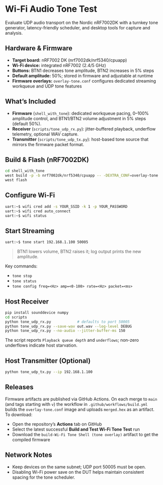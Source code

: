 # Wi-Fi Audio Tone Test

Evaluate UDP audio transport on the Nordic nRF7002DK with a turnkey tone generator, latency-friendly scheduler, and desktop tools for capture and analysis.

## Hardware & Firmware
- **Target board:** nRF7002 DK (nrf7002dk/nrf5340/cpuapp)
- **Wi-Fi device:** integrated nRF7002 (2.4/5 GHz)
- **Buttons:** BTN1 decreases tone amplitude, BTN2 increases in 5% steps
- **Default amplitude:** 50%; stored in firmware and adjustable at runtime
- **Firmware overlays:** `overlay-tone.conf` configures dedicated streaming workqueue and UDP tone features

## What’s Included
- **Firmware** (`shell_with_tone`): dedicated workqueue pacing, 0–100% amplitude control, and BTN1/BTN2 volume adjustment in 5% steps (default 50%).
- **Receiver** (`scripts/tone_udp_rx.py`): jitter-buffered playback, underflow telemetry, optional WAV capture.
- **Transmitter** (`scripts/tone_udp_tx.py`): host-based tone source that mirrors the firmware packet format.

## Build & Flash (nRF7002DK)
```bash
cd shell_with_tone
west build -p -b nrf7002dk/nrf5340/cpuapp -- -DEXTRA_CONF=overlay-tone.conf
west flash
```

## Configure Wi-Fi
```bash
uart:~$ wifi cred add -s YOUR_SSID -k 1 -p YOUR_PASSWORD
uart:~$ wifi cred auto_connect
uart:~$ wifi status
```

## Start Streaming
```bash
uart:~$ tone start 192.168.1.100 50005
```
> BTN1 lowers volume, BTN2 raises it; log output prints the new amplitude.

Key commands:
- `tone stop`
- `tone status`
- `tone config freq=<Hz> amp=<0-100> rate=<Hz> packet=<ms>`

## Host Receiver
```bash
pip install sounddevice numpy
cd scripts
python tone_udp_rx.py            # defaults to port 50005
python tone_udp_rx.py --save-wav out.wav --log-level DEBUG
python tone_udp_rx.py --no-audio --jitter-buffer-ms 150
```
The script reports `Playback queue depth` and `underflows`; non-zero underflows indicate host starvation.

## Host Transmitter (Optional)
```bash
python tone_udp_tx.py --ip 192.168.1.100
```

## Releases
Firmware artifacts are published via GitHub Actions. On each merge to `main` (and tags starting with `v`) the workflow in `.github/workflows/build.yml` builds the `overlay-tone.conf` image and uploads `merged.hex` as an artifact. To download:
- Open the repository’s **Actions** tab on GitHub
- Select the latest successful **Build and Test Wi-Fi Tone Test** run
- Download the `build-Wi-Fi Tone Shell (tone overlay)` artifact to get the compiled firmware

## Network Notes
- Keep devices on the same subnet; UDP port 50005 must be open.
- Disabling Wi-Fi power save on the DUT helps maintain consistent spacing for the tone scheduler.

